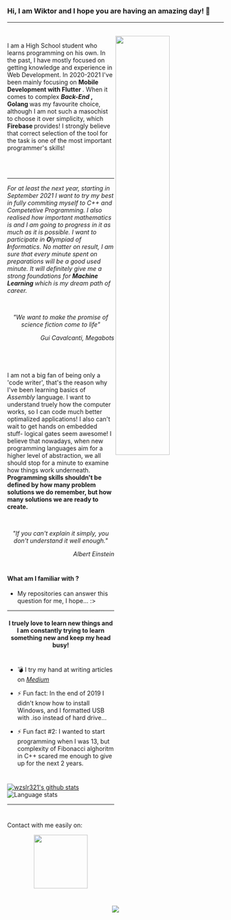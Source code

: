 
<h3> Hi, I am Wiktor and I hope you are having an amazing day! 👋 </h3>

---

<div width="50%">
 
  <br>
  
<img align="right" width="50%" src="https://cdn.hashnode.com/res/hashnode/image/upload/v1615839003048/_FW3Jfg7r.gif">
  
<p> I am a  High School student who learns programming on his own. In the past, I have mostly focused on getting knowledge and experience in Web Development. In 2020-2021 I've been mainly focusing on <b> Mobile Development with Flutter </b>. When it comes to complex <i> <b> Back-End </i>, Golang </b> was my favourite choice, although I am not such a masochist to choose it over simplicity, which <b> Firebase </b> provides! I strongly believe that correct selection of the tool for the task is one of the most important programmer's skills! </p> 
</div>

<br>
<br>

---

<p> 

<i> For at least the next year, starting in September 2021 I want to try my best in fully commiting myself to C++ and Competetive Programming. I also realised how important mathematics is and I am going to progress in it as much as it is possible. I want to participate in <b>O</b>lympiad of <b>I</b>nformatics. No matter on result, I am sure that every minute spent on preparations will be a good used minute. It will definitely give me a strong foundations for <b> Machine Learning </b>  which is my dream path of career. </i> 

</p>

<br>

<p align="center"> 
<i> "We want to make the promise of science fiction come to life" </i>
</p>

<p align="right"> <i> Gui Cavalcanti, Megabots </i>

#

<br>

<p> I am not a big fan of being only a 'code writer', that's the reason why I've been learning basics of <i> Assembly </i> language. I want to understand truely
how the computer works, so I can code much better optimalized applications! I also can't wait to get hands on embedded stuff- logical gates seem awesome!
I believe that nowadays, when new programming languages aim for a higher level of abstraction, we all should stop for a minute to examine how things work underneath. 
<b> Programming skills shouldn't be defined by how many problem solutions we do remember, but how many solutions we are ready to create. </b>
 </p>

<br>

<p align="center"> 
<i> "If you can't explain it simply, you don't understand it well enough." </i>
</p>

<p align="right"> <i> Albert Einstein </i>

#
  
#### What am I familiar with ?

- My repositories can answer this question for me, I hope... :> 

---


<h4 align="center"> I truely love to learn new things and I am constantly trying to learn something new and keep my head busy! </h4>


#

- 💣 I try my hand at writing articles on <a href="https://wiktorzajac.medium.com"> <i> Medium </i> </a> 

- ⚡ Fun fact: In the end of 2019 I didn't know how to install Windows, and I formatted USB with .iso instead of hard drive...
- ⚡ Fun fact #2: I wanted to start programming when I was 13, but complexity of Fibonacci alghoritm in C++ scared me enough to give up for the next 2 years.

#


[![wzslr321's github stats](https://github-readme-stats.vercel.app/api?username=wzslr321&count_private=true&show_icons=true&theme=tokyonight)](https://github.com/anuraghazra/github-readme-stats)
![Language stats](https://github-readme-stats.vercel.app/api/top-langs/?username=wzslr321&layout=compact&langs_count=8&theme=tokyonight)


---

#

  <p> Contact with me easily on:  <center> <b> <a href="https://www.linkedin.com/in/wiktor-zajac/"> <img src="https://www.tmf-group.com/-/media/images/logos/case-study-logos/linkedin.png" style="max-width:100%;" width="125px"> </a> </b> </cemter>

  </p>

#

<img src="https://camo.githubusercontent.com/0234fe069daa17615bd7635d917d2a4cb0d1ce7b30243d068ef6c357b5bf54ee/68747470733a2f2f6b6f6d617265762e636f6d2f67687076632f3f757365726e616d653d48796433723126636f6c6f723d383430304631" align="center" data-canonical-src="https://komarev.com/ghpvc/?username=wzslr321&amp;color=8400F1" style="max-width: 100%;">

<!--
**wzslr321/wzslr321** is a ✨ _special_ ✨ repository because its `README.md` (this file) appears on your GitHub profile.

Here are some ideas to get you started:


- 🌱 I’m currently learning ...
- 👯 I’m looking to collaborate on ...
- 🤔 I’m looking for help with ...
- 💬 Ask me about ...
- 📫 How to reach me: ...
- 😄 Pronouns: ...

-->
